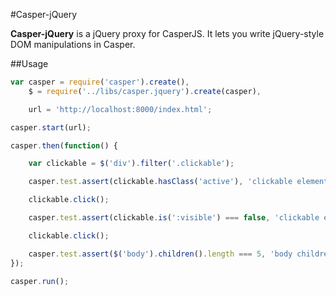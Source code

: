 #Casper-jQuery

**Casper-jQuery** is a jQuery proxy for CasperJS.  It lets you write jQuery-style DOM manipulations in Casper.


##Usage

```javascript
var casper = require('casper').create(),
	$ = require('../libs/casper.jquery').create(casper),

	url = 'http://localhost:8000/index.html';

casper.start(url);

casper.then(function() {

	var clickable = $('div').filter('.clickable');

	casper.test.assert(clickable.hasClass('active'), 'clickable element is initially active');

	clickable.click();

	casper.test.assert(clickable.is(':visible') === false, 'clickable element is now hidden');

	clickable.click();

	casper.test.assert($('body').children().length === 5, 'body children test');
});

casper.run();
```

